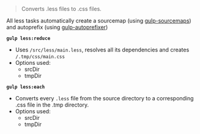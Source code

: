 > Converts .less files to .css files.

All less tasks automatically create a sourcemap (using [gulp-sourcemaps](http://github.com/floridoo/gulp-sourcemaps)) and autoprefix (using [gulp-autoprefixer](https://github.com/sindresorhus/gulp-autoprefixer))

**`gulp less:reduce`**
* Uses `/src/less/main.less`, resolves all its dependencies and creates `/.tmp/css/main.css`
* Options used:  
  * srcDir
  * tmpDir

**`gulp less:each`**
* Converts every `.less` file from the source directory to a corresponding .css file in the .tmp directory.
* Options used:  
  * srcDir
  * tmpDir
